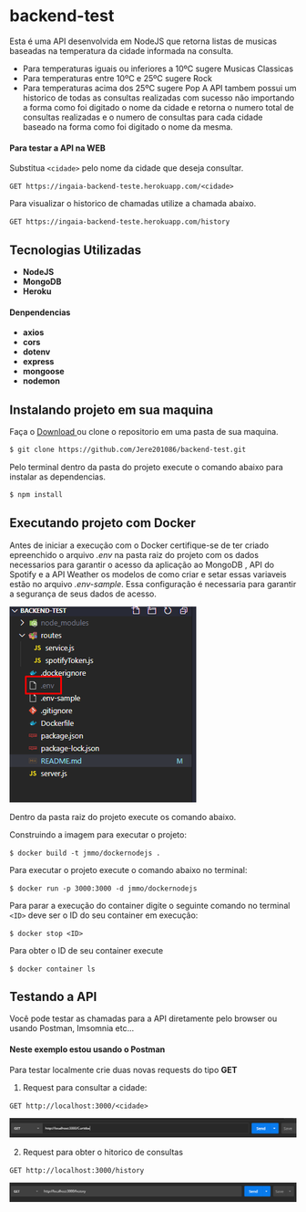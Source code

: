 # backend-test
Esta é uma API desenvolvida em NodeJS que retorna listas de musicas baseadas na temperatura da cidade informada na consulta.
- Para temperaturas iguais ou inferiores a 10ºC sugere Musicas Classicas
- Para temperaturas entre 10ºC e 25ºC sugere Rock
- Para temperaturas acima dos 25ºC sugere Pop
 A API tambem possui um historico de todas as consultas realizadas com sucesso não importando a forma como foi digitado o nome da cidade e retorna o numero total de consultas realizadas e o numero de consultas para cada cidade baseado na forma como foi digitado o nome da mesma.

 #### Para testar a API na WEB
Substitua `<cidade>` pelo nome da cidade que deseja consultar.

`GET https://ingaia-backend-teste.herokuapp.com/<cidade>`

Para visualizar o historico de chamadas utilize a chamada abaixo.

`GET https://ingaia-backend-teste.herokuapp.com/history` 

## Tecnologias Utilizadas
- **NodeJS**
- **MongoDB**
- **Heroku**
#### Denpendencias
- **axios**
- **cors**
- **dotenv**
- **express**
- **mongoose**
- **nodemon**

## Instalando projeto em sua maquina
Faça o [Download ](https://github.com/Jere201086/backend-test/archive/master.zip "Download ") ou clone o repositorio em uma pasta de sua maquina.
```bash
$ git clone https://github.com/Jere201086/backend-test.git
```

Pelo terminal dentro da pasta do projeto execute o comando abaixo para instalar
as dependencias.
```bash
$ npm install
```

## Executando projeto com Docker
Antes de iniciar a execução com o Docker certifique-se de ter criado epreenchido o arquivo *.env*
na pasta raiz do projeto com os dados necessarios para garantir o acesso da aplicação ao MongoDB , API do Spotify e a API Weather os modelos de como criar e setar essas variaveis estão no arquivo *.env-sample*. Essa configuração é necessaria para garantir a segurança de seus dados de acesso.

![.env file](https://github.com/Jere201086/Images-For-Readmes/blob/master/img-backend-test-readme/envIMG.png ".env file")

Dentro da pasta raiz do projeto execute os comando abaixo.

Construindo a imagem para executar o projeto:

`$ docker build -t jmmo/dockernodejs .`

Para executar o projeto execute o comando abaixo no terminal:

`$ docker run -p 3000:3000 -d jmmo/dockernodejs`

Para parar a execução do container digite o seguinte comando no terminal `<ID>` deve ser o ID do seu container em execução:

`$ docker stop <ID>`

Para obter o ID de seu container execute

`$ docker container ls`

## Testando a API

Você pode testar as chamadas para a API diretamente pelo browser ou usando Postman, Imsomnia etc...<br>
#### Neste exemplo estou usando o Postman
Para testar localmente crie duas novas requests do tipo **GET**<br>
1. Request para consultar a cidade:

`GET http://localhost:3000/<cidade>`

![consulta](https://github.com/Jere201086/Images-For-Readmes/blob/master/img-backend-test-readme/query.png "consulta")

2. Request para obter o hitorico de consultas

`GET http://localhost:3000/history`

![history](https://github.com/Jere201086/Images-For-Readmes/blob/master/img-backend-test-readme/history.png "history")

